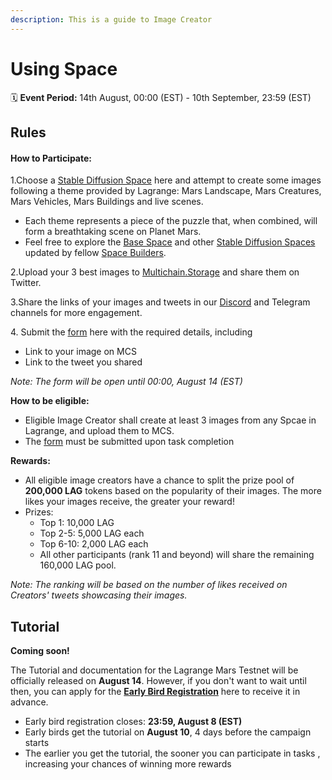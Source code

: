 ```yaml
---
description: This is a guide to Image Creator
---
```


# Using Space

🗓️ **Event Period:** 14th August, 00:00 (EST) - 10th September, 23:59 (EST)

## Rules&#x20;

#### **How to Participate:**

1.Choose a [Stable Diffusion Space](https://lagrangedao.org/spaces) here and attempt to create some images following a theme provided by Lagrange: Mars Landscape, Mars Creatures, Mars Vehicles, Mars Buildings and live scenes.

* Each theme represents a piece of the puzzle that, when combined, will form a breathtaking scene on Planet Mars.
* Feel free to explore the [Base Space](https://lagrangedao.org/spaces/0x6091b2f5678952cAfbf02755D78973EBff302e11/Stable-Diffusion-Base-LoRA) and other [Stable Diffusion Spaces ](https://lagrangedao.org/spaces)updated by fellow [Space Builders](build-space.md).&#x20;

2.Upload your 3 best images to [Multichain.Storage](https://www.multichain.storage/) and share them on Twitter.

3.Share the links of your images and tweets in our [Discord](https://discord.com/channels/867879887871672331/1131887555701383278) and Telegram channels for more engagement.

4\. Submit the [form](https://forms.gle/YyzotPhHqx4DmCmy9) here with the required details, including

* Link to your image on MCS
* Link to the tweet you shared

_Note: The form will be open until 00:00, August 14 (EST)_

**How to be eligible:**

* Eligible Image Creator shall create at least 3 images from any Spcae in Lagrange, and upload them to MCS.
* The [form](https://forms.gle/YyzotPhHqx4DmCmy9) must be submitted upon task completion

**Rewards:**

* All eligible image creators have a chance to split the prize pool of **200,000 LAG** tokens based on the popularity of their images. The more likes your images receive, the greater your reward!
* Prizes:
  * Top 1: 10,000 LAG
  * Top 2-5: 5,000 LAG each
  * Top 6-10: 2,000 LAG each
  * All other participants (rank 11 and beyond) will share the remaining 160,000 LAG pool.

_Note: The ranking will be based on the number of likes received on Creators' tweets showcasing their images._

## Tutorial

**Coming soon!**

The Tutorial and documentation for the Lagrange Mars Testnet will be officially released on **August 14**. However, if you don't want to wait until then, you can apply for the [**Early Bird Registration**](https://docs.google.com/forms/d/e/1FAIpQLScvmaP3T\_Q\_rmZcT7vBQYhNy6MXdN2e4a8IzOcgPhBn3oOd6g/viewform?usp=sf\_link) here to receive it in advance.&#x20;

* Early bird registration closes: **23:59, August 8 (EST)**
* Early birds get the tutorial on **August 10**, 4 days before the campaign starts
* The earlier you get the tutorial, the sooner you can participate in tasks , increasing your chances of winning more rewards
